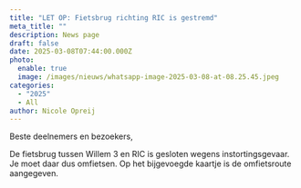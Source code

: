 ```yaml
---
title: "LET OP: Fietsbrug richting RIC is gestremd"
meta_title: ""
description: News page
draft: false
date: 2025-03-08T07:44:00.000Z
photo:
  enable: true
  image: /images/nieuws/whatsapp-image-2025-03-08-at-08.25.45.jpeg
categories:
  - "2025"
  - All
author: Nicole Opreij
---
```

Beste deelnemers en bezoekers,

De fietsbrug tussen Willem 3 en RIC is gesloten wegens instortingsgevaar. Je moet daar dus omfietsen. Op het bijgevoegde kaartje is de omfietsroute aangegeven.
